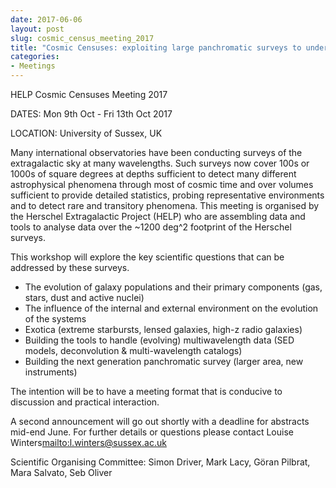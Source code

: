 ```yaml
---
date: 2017-06-06
layout: post
slug: cosmic_census_meeting_2017
title: "Cosmic Censuses: exploiting large panchromatic surveys to understand extragalactic populations"
categories:
- Meetings
---
```

HELP Cosmic Censuses Meeting 2017

DATES: Mon 9th Oct - Fri 13th Oct 2017

LOCATION: University of Sussex, UK

Many international observatories have been conducting surveys of the
extragalactic sky at many wavelengths. Such surveys now cover 100s or 1000s of
square degrees at depths sufficient to detect many different astrophysical
phenomena through most of cosmic time and over volumes sufficient to provide
detailed statistics, probing representative environments and to detect rare and
transitory phenomena. This meeting is organised by the Herschel Extragalactic
Project (HELP) who are assembling data and tools to analyse data over the ~1200
deg^2 footprint of the Herschel surveys.

This workshop will explore the key scientific questions that can be addressed by
these surveys.

- The evolution of galaxy populations and their primary components (gas, stars, dust and active nuclei)
-  The influence of the internal and external environment on the evolution of the systems
- Exotica (extreme starbursts, lensed galaxies, high-z radio galaxies)
-  Building the tools to handle (evolving) multiwavelength data (SED models, deconvolution & multi-wavelength catalogs)
- Building the next generation panchromatic survey (larger area, new instruments)

The intention will be to have a meeting format that is conducive to discussion and practical interaction.

A second announcement will go out shortly with a deadline for abstracts mid-end June.
For further details or questions please contact  Louise Winters<mailto:l.winters@sussex.ac.uk>

Scientific Organising Committee:
Simon Driver, Mark Lacy, Göran Pilbrat, Mara Salvato, Seb Oliver


